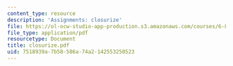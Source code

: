 ```yaml
---
content_type: resource
description: 'Assignments: closurize'
file: https://ol-ocw-studio-app-production.s3.amazonaws.com/courses/6-821-programming-languages-fall-2002/7518939a7b50586a74a2142553250523_closurize.pdf
file_type: application/pdf
resourcetype: Document
title: closurize.pdf
uid: 7518939a-7b50-586a-74a2-142553250523
---
```

